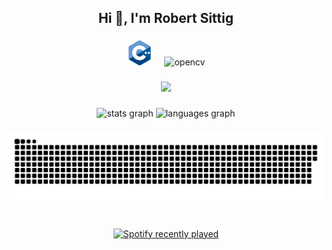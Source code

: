 <h2 align="center">Hi 👋, I'm Robert Sittig</h2>

###

<div align="center">
  <img src="https://raw.githubusercontent.com/devicons/devicon/master/icons/cplusplus/cplusplus-original.svg" alt="cplusplus" width="40" height="40"/>
  <img width="12" />
  <img src="https://www.vectorlogo.zone/logos/opencv/opencv-icon.svg" alt="opencv" width="40" height="40"/>
</div>

###
</div>

###

<div align="center">
  <img src="https://profile-counter.glitch.me/Sittlon/count.svg?"  />
</div>

###

<div align="center">
  <img src="https://github-readme-stats-a4az-8s2opmw7i-sittlons-projects.vercel.app/api?username=Sittlon&hide_title=true&hide_rank=false&show_icons=true&include_all_commits=true&count_private=true&disable_animations=false&theme=tokyonight&locale=en&hide_border=true&order=1" height="150" alt="stats graph"  />
  <img src="https://github-readme-stats-a4az-8s2opmw7i-sittlons-projects.vercel.app/api/top-langs?username=Sittlon&locale=en&hide_title=true&layout=compact&card_width=320&langs_count=6&theme=tokyonight&hide_border=true&order=2&hide=CSS,Sass,HTML,Scss" height="150" alt="languages graph"  />
</div>

###

<img src="https://raw.githubusercontent.com/Sittlon/Sittlon/output/snake.svg" alt="Snake animation" />

###

<br clear="both">

<div align="center">
  <a href="https://open.spotify.com/user/sittlon01">
    <img src="https://spotify-recently-played-readme.vercel.app/api?user=sittlon01&count=5&unique=false" alt="Spotify recently played"  />
  </a>
</div>

###
